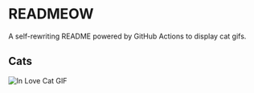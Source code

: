 # READMEOW

A self-rewriting README powered by GitHub Actions to display cat gifs.

## Cats

![In Love Cat GIF](https://media0.giphy.com/media/MDJ9IbxxvDUQM/200.gif?cid=9acd02daq1f838d5vhnaivuc06orf5b80dxw9d7nafvvym46&ep=v1_gifs_search&rid=200.gif&ct=g)
